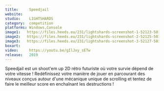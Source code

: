 ```yaml
---
title:     Speedjail
website:   
studio:    LIGHTSHARDS
category:  competition
platforms: Windows,Console
image1:   https://files.heeds.eu/231/lightshards-screenshot-1-52123-5019-20180410-153358.jpg
image2:   https://files.heeds.eu/231/lightshards-screenshot-2-52125-5019-20180410-153358.png
image3:   https://files.heeds.eu/231/lightshards-screenshot-3-52127-5019-20180410-153400.jpg
boxart:    
video:     https://youtu.be/gIlJxy_sETw
release:   2019
---
```


Speedjail est un shoot'em up 2D rétro futuriste où votre survie dépend de votre vitesse ! Redéfinissez votre manière de jouer en parcourant des niveaux conçus autour d'une mécanique unique de scrolling et tentez de faire le meilleur score en enchaînant les destructions !
